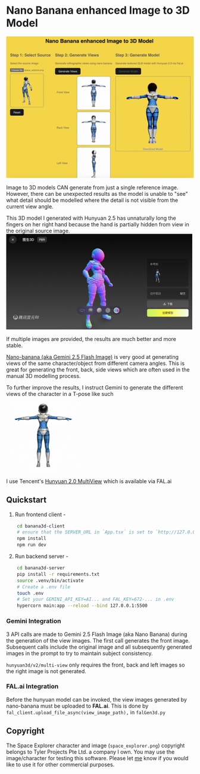 # Nano Banana enhanced Image to 3D Model
![Preview of the UI](./images/banana-to-3d-ui.png)

Image to 3D models CAN generate from just a single reference image. However, there can be unexpected results as the model is unable to "see" what detail should be modelled where the detail is not visible from the current view angle.

This 3D model I generated with Hunyuan 2.5 has unnaturally long the fingers on her right hand because the hand is partially hidden from view in the original source image.  <img src="./images/hunyun25-uv-long fingers.jpg" alt="drawing" width="500"/>  

If multiple images are provided, the results are much better and more stable.

[Nano-banana (aka Gemini 2.5 Flash Image)](https://nanobanana.ai/) is very good at generating views of the same character/object from different camera angles. This is great for generating the front, back, side views which are often used in the manual 3D modelling process. 

To further improve the results, I instruct Gemini to generate the different views of the character in a T-pose like such  
<img src="./images/generated_tpose1.png" alt="drawing" width="200"/>

I use Tencent's [Hunyuan 2.0 MultiView](https://fal.ai/models/fal-ai/hunyuan3d/v2/multi-view) which is available via FAL.ai

## Quickstart

1. Run frontend client - 
```bash
    cd banana3d-client
    # ensure that the SERVER_URL in `App.tsx` is set to `http://127.0.0.1:5500`
    npm install
    npm run dev
```

2. Run backend server -
```bash
    cd banana3d-server
    pip install -r requirements.txt
    source .venv/bin/activate
    # Create a .env file
    touch .env
    # Set your GEMINI_API_KEY=AI... and FAL_KEY=672-... in .env
    hypercorn main:app --reload --bind 127.0.0.1:5500
```


### Gemini Integration

3 API calls are made to Gemini 2.5 Flash Image (aka Nano Banana) during the generation of the view images. 
The first call generates the front image. Subsequent calls include the original image and all subsequently generated images in the prompt to try to maintain subject consistency. 

`hunyuan3d/v2/multi-view` only requires the front, back and left images so the right image is not generated.


### FAL.ai Integration

Before the hunyuan model can be invoked, the view images generated by nano-banana must be uploaded to **FAL.ai**. This is done by `fal_client.upload_file_async(view_image_path),` in `falGen3d.py`


## Copyright
The Space Explorer character and image (`space_explorer.png`) copyright belongs to Tyler Projects Pte Ltd. a company I own. You may use the image/character for testing this software. Please let [me](https://www.linkedin.com/in/leonard-lin/) know if you would like to use it for other commercial purposes. 